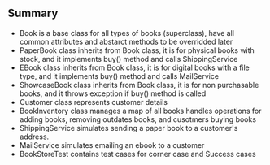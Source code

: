 ## Summary

- Book is a base class for all types of books (superclass), have all common attributes and abstarct methods to be overridded later
- PaperBook class inherits from Book class, it is for physical books with stock, and it implements buy() method and calls ShippingService
- EBook class inherits from Book class, it is for digital books with a file type, and it implements buy() method and calls MailService
- ShowcaseBook class inherits from Book class, it is for non purchasable books, and it throws exception if buy() method is called
- Customer class represents customer details
- BookInventory class manages a map of all books handles operations for adding books, removing outdates books, and cusotmers buying books
- ShippingService simulates sending a paper book to a customer's address.
- MailService simulates emailing an ebook to a customer
- BookStoreTest contains test cases for corner case and Success cases
